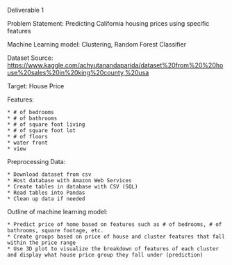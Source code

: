 Deliverable 1

Problem Statement: Predicting California housing prices using specific features

Machine Learning model: Clustering, Random Forest Classifier

Dataset Source: https://www.kaggle.com/achyutanandaparida/dataset%20from%20%20house%20sales%20in%20king%20county,%20usa

Target: House Price

Features:

    * # of bedrooms
    * # of bathrooms
    * # of square foot living
    * # of square foot lot
    * # of floors
    * water front
    * view


Preprocessing Data:

    * Download dataset from csv
    * Host database with Amazon Web Services
    * Create tables in database with CSV (SQL)
    * Read tables into Pandas
    * Clean up data if needed

Outline of machine learning model:

    * Predict price of home based on features such as # of bedrooms, # of bathrooms, square footage, etc.
    * Create groups based on price of house and cluster features that fall within the price range
    * Use 3D plot to visualize the breakdown of features of each cluster and display what house price group they fall under (prediction)

